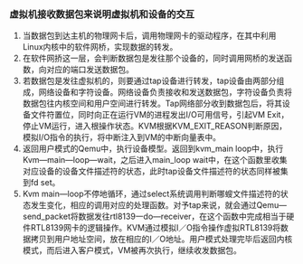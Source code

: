 ### 虚拟机接收数据包来说明虚拟机和设备的交互
1. 当数据包到达主机的物理网卡后，调用物理网卡的驱动程序，在其中利用Linux内核中的软件网桥，实现数据的转发。
2. 在软件网挢这一层，会判断数据包是发往那个设备的，同时调用网桥的发送函数，向对应的端口发送数据包。
3. 若数据包是发往虚拟机的，则要通过tap设备进行转发，tap设备由两部分组成，网络设备和字符设备。网络设备负责接收和发送数据包，字符设备负责将数据包往内核空间和用户空间进行转发。Tap网络部分收到数据包后，将其设备文件符置位，同时向正在运行VM的进程发出I/O可用信号，引起VM Exit，停止VM运行，进入根操作状态。KVM根据KVM_EXIT_REASON判断原因，模拟I/O指令的执行，将中断注入到VM的中断向量表中。
4. 返回用户模式的Qemu中，执行设备模型。返回到kvm_main loop中，执行Kvm—main—loop—wait，之后进入main_loop wait中，在这个函数里收集对应设备的设备文件描述符的状态，此时tap设备文件描述符的状态同样被集到fd set。
5. Kvm main—loop不停地循环，通过select系统调用判断哪螋文件描述符的状态发生变化，相应的调用对应的处理函数。对予tap来说，就会通过Qemu—send_packet将数据发往rtl8139一do—receiver，在这个函数中完成相当于硬件RTL8139网卡的逻辑操作。KVM通过模拟I／O指令操作虚拟RTL8139将数据拷贝到用户地址空间，放在相应的I／O地址。用户模式处理完毕后返回内核模式，而后进入客户模式，VM被再次执行，继续收发数据包。

